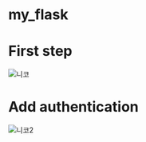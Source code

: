 # my_flask


# First step
![니코](https://user-images.githubusercontent.com/57438644/91127287-e9ee6900-e6e0-11ea-82d4-97af6e86a613.PNG)

# Add authentication
![니코2](https://user-images.githubusercontent.com/57438644/91129261-aa298080-e6e4-11ea-8238-4f854432db0d.PNG)
